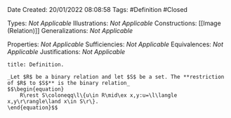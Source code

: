 <br />
<br />

Date Created: 20/01/2022 08:08:58
Tags: #Definition #Closed

Types: _Not Applicable_
Illustrations: _Not Applicable_ 
Constructions: [[Image (Relation)]]
Generalizations: _Not Applicable_

Properties: _Not Applicable_
Sufficiencies: _Not Applicable_
Equivalences: _Not Applicable_
Justifications: _Not Applicable_

``` ad-Definition
title: Definition.

_Let $R$ be a binary relation and let $S$ be a set. The **restriction of $R$ to $S$** is the binary relation_
$$\begin{equation}
    R\rest S\coloneqq\l\{u\in R\mid\ex x,y:u=\l\langle x,y\r\rangle\land x\in S\r\}.
\end{equation}$$

```
